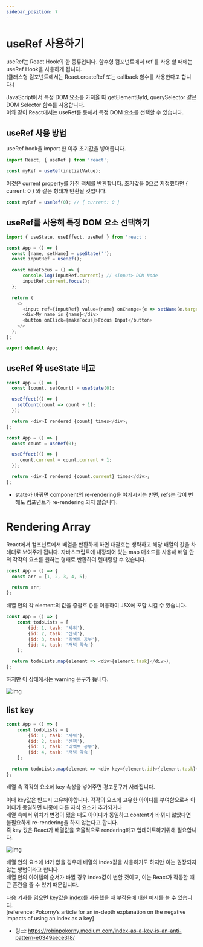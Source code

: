 ```yaml
---
sidebar_position: 7
---
```

# useRef 사용하기

useRef는 React Hook의 한 종류입니다. 함수형 컴포넌트에서 ref 를 사용 할 때에는 useRef Hook을 사용하게 됩니다.   
(클래스형 컴포넌트에서는 React.createRef 또는 callback 함수를 사용한다고 합니다.)

JavaScript에서 특정 DOM 요소를 가져올 때 getElementById, querySelector 같은 DOM Selector 함수를 사용합니다.   
이와 같이 React에서는 useRef를 통해서 특정 DOM 요소를 선택할 수 있습니다.

## useRef 사용 방법

useRef hook을 import 한 이후 초기값을 넣어줍니다.

```javascript
import React, { useRef } from 'react';

const myRef = useRef(initialValue);
```

이것은 current property를 가진 객체를 반환합니다.
초기값을 0으로 지정했다면 { current: 0 } 와 같은 형태가 반환될 것입니다.

```javascript
const myRef = useRef(0); // { current: 0 }
```

## useRef를 사용해 특정 DOM 요소 선택하기

```javascript
import { useState, useEffect, useRef } from 'react';

const App = () => {
  const [name, setName] = useState('');
  const inputRef = useRef();

  const makeFocus = () => {
      console.log(inputRef.current); // <input> DOM Node
      inputRef.current.focus();
  };

  return (
    <>
      <input ref={inputRef} value={name} onChange={e => setName(e.target.value)}/>
      <div>My name is {name}</div>
      <button onClick={makeFocus}>Focus Input</button>
    </>
  );
};

export default App;
```

## useRef 와 useState 비교

```javascript
const App = () => {
  const [count, setCount] = useState(0);

  useEffect(() => {
    setCount(count => count + 1);
  });

  return <div>I rendered {count} times</div>;
};
```

```javascript
const App = () => {
  const count = useRef(0);

  useEffect(() => {
     count.current = count.current + 1;
  });

  return <div>I rendered {count.current} times</div>;
};
```
* state가 바뀌면 component의 re-rendering을 야기시키는 반면, refs는 값이 변해도 컴포넌트가 re-rendering 되지 않습니다.      
   

# Rendering Array

React에서 컴포넌트에서 배열을 반환하게 하면 대괄호는 생략하고 해당 배열의 값을 차례대로 보여주게 됩니다.
자바스크립트에 내장되어 있는 map 매소드를 사용해 배열 안의 각각의 요소를 원하는 형태로 반환하여 렌더링할 수 있습니다.

```javascript
const App = () => {
  const arr = [1, 2, 3, 4, 5];

  return arr;
};
```

배열 안의 각 element의 값을 중괄호 {}를 이용하여 JSX에 포함 시킬 수 있습니다.

```javascript
const App = () => {
    const todoLists = [
        {id: 1, task: '샤워'},
        {id: 2, task: '산책'},
        {id: 3, task: '리엑트 공부'},
        {id: 4, task: '저녁 약속'}
    ];

  return todoLists.map(element => <div>{element.task}</div>);
};
```

하지만 이 상태에서는 warning 문구가 뜹니다.

![img](https://user-images.githubusercontent.com/53216594/112291266-4cd5cc00-8cd3-11eb-94d0-6bcf6be383e3.png)


## list key

```javascript
const App = () => {
    const todoLists = [
        {id: 1, task: '샤워'},
        {id: 2, task: '산책'},
        {id: 3, task: '리엑트 공부'},
        {id: 4, task: '저녁 약속'}
    ];

  return todoLists.map(element => <div key={element.id}>{element.task}</div>);
};
```
배열 속 각각의 요소에 key 속성을 넣어주면 경고문구가 사라집니다.

이때 key값은 반드시 고유해야합니다. 각각의 요소에 고유한 아이디를 부여함으로써 아이디가 동일하면 나중에 다른 자식 요소가 추가되거나   
배열 속에서 위치가 변경이 됐을 때도 아이디가 동일하고 content가 바뀌지 않았다면 불필요하게 re-rendering을 하지 않는다고 합니다.   
즉 key 값은 React가 배열값을 효율적으로 rendering하고 업데이트하기위해 필요합니다.

![img](https://user-images.githubusercontent.com/53216594/112297684-8b6e8500-8cd9-11eb-87fc-bb56ccfe0709.png)


배열 안의 요소에 id가 없을 경우에 배열의 index값을 사용하기도 하지만 이는 권장되지 않는 방법이라고 합니다.   
배열 안의 아이템의 순서가 바뀔 경우 index값이 변할 것이고, 이는 React가 작동할 때 큰 혼란을 줄 수 있기 때문입니다.   

다음 기사를 읽으면 key값을 index를 사용했을 때 부작용에 대한 예시를 볼 수 있습니다.   
[reference: Pokorny’s article for an in-depth explanation on the negative impacts of using an index as a key]
* 링크: <https://robinpokorny.medium.com/index-as-a-key-is-an-anti-pattern-e0349aece318/>

